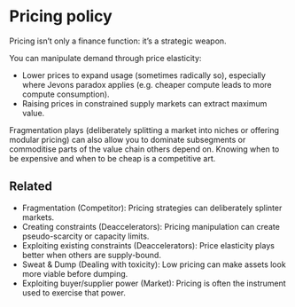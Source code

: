 # Pricing policy

Pricing isn’t only a finance function: it’s a strategic weapon.

You can manipulate demand through price elasticity:

- Lower prices to expand usage (sometimes radically so), especially where Jevons paradox applies (e.g. cheaper compute leads to more compute consumption).
- Raising prices in constrained supply markets can extract maximum value.

Fragmentation plays (deliberately splitting a market into niches or offering modular pricing) can also allow you to dominate subsegments or commoditise parts of the value chain others depend on. Knowing when to be expensive and when to be cheap is a competitive art.

## Related

- Fragmentation (Competitor): Pricing strategies can deliberately splinter markets.
- Creating constraints (Deaccelerators): Pricing manipulation can create pseudo-scarcity or capacity limits.
- Exploiting existing constraints (Deaccelerators): Price elasticity plays better when others are supply-bound.
- Sweat & Dump (Dealing with toxicity): Low pricing can make assets look more viable before dumping.
- Exploiting buyer/supplier power (Market): Pricing is often the instrument used to exercise that power.